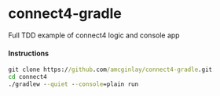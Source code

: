 # connect4-gradle
Full TDD example of connect4 logic and console app

#### Instructions
```cmd
git clone https://github.com/amcginlay/connect4-gradle.git
cd connect4
./gradlew --quiet --console=plain run
```
